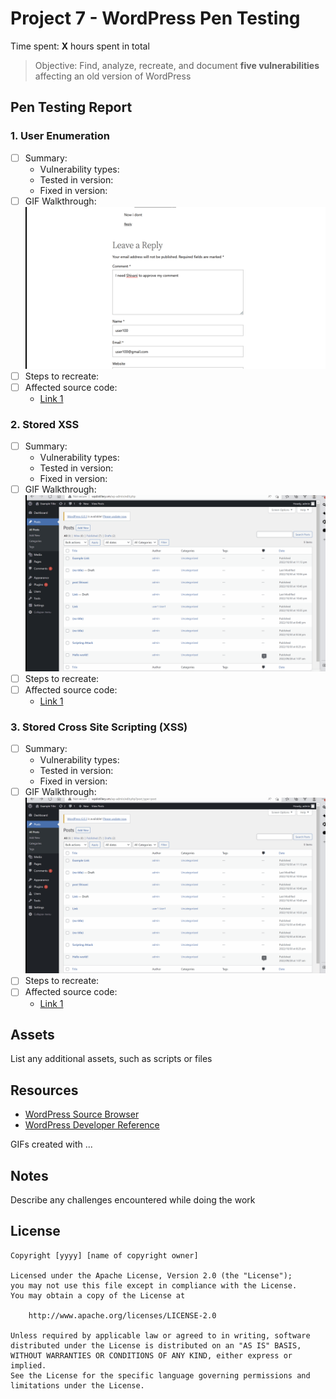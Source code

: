# Project 7 - WordPress Pen Testing

Time spent: **X** hours spent in total

> Objective: Find, analyze, recreate, and document **five vulnerabilities** affecting an old version of WordPress

## Pen Testing Report

### 1. User Enumeration

- [ ] Summary: 
  - Vulnerability types:
  - Tested in version:
  - Fixed in version: 
- [ ] GIF Walkthrough: <img src="https://github.com/ShivaniNanan/Wordpress-Pen-Testing/blob/main/userenumeration.gif" alt="My Project GIF">
- [ ] Steps to recreate: 
- [ ] Affected source code:
  - [Link 1](https://core.trac.wordpress.org/browser/tags/version/src/source_file.php)
  
### 2. Stored XSS

- [ ] Summary: 
  - Vulnerability types:
  - Tested in version:
  - Fixed in version: 
- [ ] GIF Walkthrough: <img src= "https://github.com/ShivaniNanan/Wordpress-Pen-Testing/blob/main/xss1.gif" alt="SecondTest GIF">
- [ ] Steps to recreate: 
- [ ] Affected source code:
  - [Link 1](https://core.trac.wordpress.org/browser/tags/version/src/source_file.php)

### 3. Stored Cross Site Scripting (XSS)

- [ ] Summary: 
  - Vulnerability types:
  - Tested in version:
  - Fixed in version: 
- [ ] GIF Walkthrough: <img src= "https://github.com/ShivaniNanan/Wordpress-Pen-Testing/blob/main/xsscrosssite.gif" alt="ThirdTest GIF">
- [ ] Steps to recreate: 
- [ ] Affected source code:
  - [Link 1](https://core.trac.wordpress.org/browser/tags/version/src/source_file.php)



## Assets

List any additional assets, such as scripts or files

## Resources

- [WordPress Source Browser](https://core.trac.wordpress.org/browser/)
- [WordPress Developer Reference](https://developer.wordpress.org/reference/)

GIFs created with  ...
<!-- Recommended GIF Tools:
[Kap](https://getkap.co/) for macOS
[ScreenToGif](https://www.screentogif.com/) for Windows
[peek](https://github.com/phw/peek) for Linux. -->

## Notes

Describe any challenges encountered while doing the work

## License

    Copyright [yyyy] [name of copyright owner]

    Licensed under the Apache License, Version 2.0 (the "License");
    you may not use this file except in compliance with the License.
    You may obtain a copy of the License at

        http://www.apache.org/licenses/LICENSE-2.0

    Unless required by applicable law or agreed to in writing, software
    distributed under the License is distributed on an "AS IS" BASIS,
    WITHOUT WARRANTIES OR CONDITIONS OF ANY KIND, either express or implied.
    See the License for the specific language governing permissions and
    limitations under the License.
